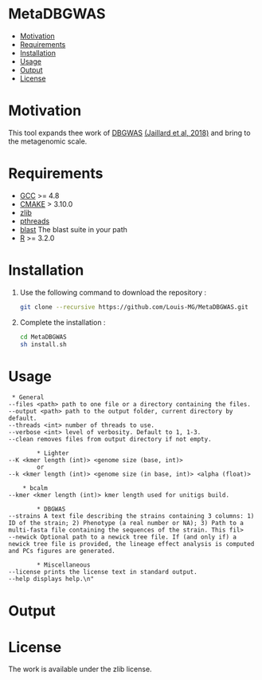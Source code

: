 MetaDBGWAS
==========

* [Motivation](#motivation)
* [Requirements](#requirements)
* [Installation](#installation)
* [Usage](#usage)
* [Output](#output)
* [License](#license)

# Motivation

This tool expands thee work of [DBGWAS](https://gitlab.com/leoisl/dbgwas) [(Jaillard et al, 2018)](https://journals.plos.org/plosgenetics/article?id=10.1371/journal.pgen.1007758) and bring to the metagenomic scale.

# Requirements

* [GCC](https://gcc.gnu.org/) >= 4.8
* [CMAKE](https://cmake.org/) > 3.10.0
* [zlib](https://en.wikipedia.org/wiki/Zlib)
* [pthreads](https://en.wikipedia.org/wiki/Pthreads)
* [blast](https://blast.ncbi.nlm.nih.gov/Blast.cgi?CMD=Web&PAGE_TYPE=BlastDocs&DOC_TYPE=Download) The blast suite in your path
* [R](https://www.r-project.org/) >= 3.2.0 

# Installation

1. Use the following command to download the repository :
	```bash
	git clone --recursive https://github.com/Louis-MG/MetaDBGWAS.git
	```
2. Complete the installation :
	```bash
	cd MetaDBGWAS
	sh install.sh
	```

# Usage

```
 * General
--files <path> path to one file or a directory containing the files.
--output <path> path to the output folder, current directory by default.
--threads <int> number of threads to use.
--verbose <int> level of verbosity. Default to 1, 1-3.
--clean removes files from output directory if not empty.

        * Lighter
--K <kmer length (int)> <genome size (base, int)>
        or
--k <kmer length (int)> <genome size (in base, int)> <alpha (float)>

	* bcalm
--kmer <kmer length (int)> kmer length used for unitigs build.

        * DBGWAS
--strains A text file describing the strains containing 3 columns: 1) ID of the strain; 2) Phenotype (a real number or NA); 3) Path to a multi-fasta file containing the sequences of the strain. This fil>
--newick Optional path to a newick tree file. If (and only if) a newick tree file is provided, the lineage effect analysis is computed and PCs figures are generated.

        * Miscellaneous
--license prints the license text in standard output.
--help displays help.\n"

```

# Output

# License

The work is available under the zlib license.
